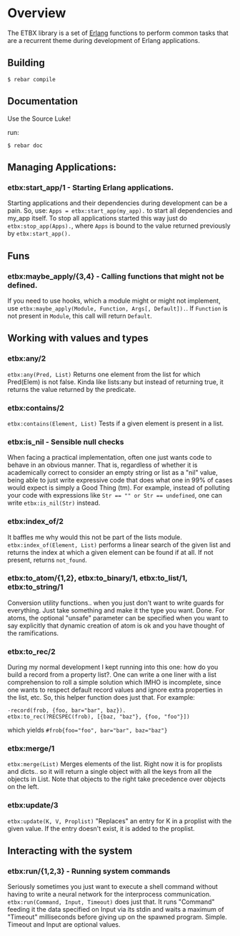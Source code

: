 # Overview

The ETBX library is a set of [Erlang](http://www.erlang.org) functions to perform common tasks that are a recurrent theme during development of Erlang applications.

## Building

    $ rebar compile

## Documentation
Use the Source Luke!

run:

    $ rebar doc
    
## Managing Applications:
### etbx:start_app/1 - Starting Erlang applications.
Starting applications and their dependencies during development can be a pain. So, use: `Apps = etbx:start_app(my_app).` to start all dependencies and my_app itself. To stop all applications started this way just do `etbx:stop_app(Apps).`, where `Apps` is bound to the value returned previously by `etbx:start_app().`
## Funs
### etbx:maybe_apply/{3,4} - Calling functions that might not be defined.
If you need to use hooks, which a module might or might not implement, use `etbx:maybe_apply(Module, Function, Args[, Default]).`. If `Function` is not present in `Module`, this call will return `Default`.
## Working with values and types

### etbx:any/2
`etbx:any(Pred, List)` Returns one element from the list for which Pred(Elem) is not false. Kinda like lists:any but instead of returning true, it returns the value returned by the predicate.

### etbx:contains/2
`etbx:contains(Element, List)` Tests if a given element is present in a list.

### etbx:is_nil - Sensible null checks
When facing a practical implementation, often one just wants code to behave in an obvious manner. That is, regardless of whether it is academically correct to consider an empty string or list as a "nil" value, being able to just write expressive code that does what one in 99% of cases would expect is simply a Good Thing (tm). For example, instead of polluting your code with expressions like `Str == "" or Str == undefined`, one can write `etbx:is_nil(Str)` instead.

### etbx:index_of/2
It baffles me why would this not be part of the lists module. `etbx:index_of(Element, List)` performs a linear search of the given list and returns the index at which a given element can be found if at all. If not present, returns `not_found`.

### etbx:to_atom/{1,2}, etbx:to_binary/1, etbx:to_list/1, etbx:to_string/1
Conversion utility functions.. when you just don't want to write guards for everything. Just take something and make it the type you want. Done. For atoms, the optional "unsafe" parameter can be specified when you want to say explicitly that dynamic creation of atom is ok and you have thought of the ramifications.
### etbx:to_rec/2
During my normal development I kept running into this one: how do you build a record from a property list?. One can write a one liner with a list comprehension to roll a simple solution which IMHO is incomplete, since one wants to respect default record values and ignore extra properties in the list, etc. So, this helper function does just that. For example:
```
-record(frob, {foo, bar="bar", baz}).
etbx:to_rec(?RECSPEC(frob), [{baz, "baz"}, {foo, "foo"}])
```
which yields `#frob{foo="foo", bar="bar", baz="baz"}`

### etbx:merge/1
`etbx:merge(List)` Merges elements of the list. Right now it is for proplists and dicts.. so it will return a single object with all the keys from all the objects in List. Note that objects to the right take precedence over objects on the left.
### etbx:update/3
`etbx:update(K, V, Proplist)` "Replaces" an entry for K in a proplist with the given value. If the entry doesn't exist, it is added to the proplist.

## Interacting with the system
### etbx:run/{1,2,3} - Running system commands
Seriously sometimes you just want to execute a shell command without having to write a neural network for the interprocess communication. `etbx:run(Command, Input, Timeout)` does just that. It runs "Command" feeding it the data specified on Input via its stdin and waits a maximum of "Timeout" milliseconds before giving up on the spawned program. Simple. Timeout and Input are optional values.
